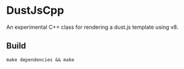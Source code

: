 # DustJsCpp

An experimental C++ class for rendering a dust.js template using v8.


## Build
```
make dependencies && make
```
